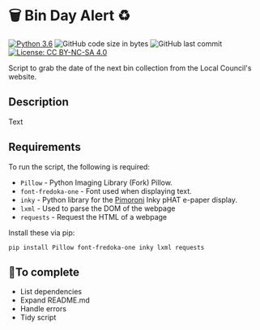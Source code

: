 # 🗑 Bin Day Alert ♻️

[![Python 3.6](https://img.shields.io/badge/python-3.6+-blue.svg)](https://www.python.org/downloads/release/python-360/)  ![GitHub code size in bytes](https://img.shields.io/github/languages/code-size/Lynsay/BinDayAlert)  ![GitHub last commit](https://img.shields.io/github/last-commit/Lynsay/BinDayAlert)  [![License: CC BY-NC-SA 4.0](https://img.shields.io/badge/License-CC%20BY--NC--SA%204.0-lightgrey.svg)](https://creativecommons.org/licenses/by-nc-sa/4.0/)

Script to grab the date of the next bin collection from the Local Council's website.

## Description
Text

## Requirements
To run the script, the following is required:

* `Pillow` - Python Imaging Library (Fork) Pillow.
* `font-fredoka-one` - Font used when displaying text.
* `inky` - Python library for the [Pimoroni](https://github.com/pimoroni) Inky pHAT e-paper display.
* `lxml` - Used to parse the DOM of the webpage
* `requests` - Request the HTML of a webpage

Install these via pip:

`pip install Pillow font-fredoka-one inky lxml requests`

## 🔨To complete
- List dependencies
- Expand README.md
- Handle errors
- Tidy script
